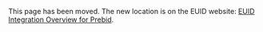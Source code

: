 This page has been moved. The new location is on the EUID website: [EUID Integration Overview for Prebid](https://euid.eu/docs/guides/integration-prebid).

